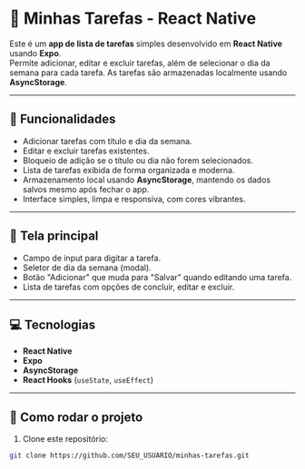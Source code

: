 # 📌 Minhas Tarefas - React Native

Este é um **app de lista de tarefas** simples desenvolvido em **React Native** usando **Expo**.  
Permite adicionar, editar e excluir tarefas, além de selecionar o dia da semana para cada tarefa. As tarefas são armazenadas localmente usando **AsyncStorage**.

---

## 🌟 Funcionalidades

- Adicionar tarefas com título e dia da semana.  
- Editar e excluir tarefas existentes.  
- Bloqueio de adição se o título ou dia não forem selecionados.  
- Lista de tarefas exibida de forma organizada e moderna.  
- Armazenamento local usando **AsyncStorage**, mantendo os dados salvos mesmo após fechar o app.  
- Interface simples, limpa e responsiva, com cores vibrantes.

---

## 📱 Tela principal

- Campo de input para digitar a tarefa.  
- Seletor de dia da semana (modal).  
- Botão "Adicionar" que muda para "Salvar" quando editando uma tarefa.  
- Lista de tarefas com opções de concluir, editar e excluir.  

---

## 💻 Tecnologias

- **React Native**  
- **Expo**  
- **AsyncStorage**  
- **React Hooks** (`useState`, `useEffect`)  

---

## 🚀 Como rodar o projeto

1. Clone este repositório:

```bash
git clone https://github.com/SEU_USUARIO/minhas-tarefas.git
